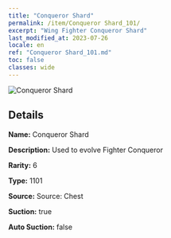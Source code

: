 ```yaml
---
title: "Conqueror Shard"
permalink: /item/Conqueror Shard_101/
excerpt: "Wing Fighter Conqueror Shard"
last_modified_at: 2023-07-26
locale: en
ref: "Conqueror Shard_101.md"
toc: false
classes: wide
---
```



 ![Conqueror Shard](/images/item/Conqueror_Shard_p.png)



## Details

 **Name:** Conqueror Shard 

 **Description:** Used to evolve Fighter Conqueror

 **Rarity:** 6 

 **Type:** 1101 

 **Source:** Source: Chest 

 **Suction:** true 

 **Auto Suction:** false 


